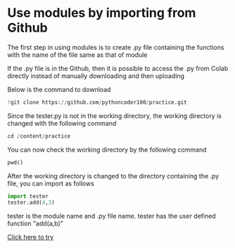 # Use modules by importing from Github

The first step in using modules is to create .py file containing the functions with the name of the file same as that of module

If the .py file is in the Github, then it is possible to access the .py from Colab directly instead of manually downloading and then uploading

Below is the command to download 

```python
!git clone https://github.com/pythoncoder100/practice.git
 ```
 
 Since the tester.py is not in the working directory, the working directory is changed with the following command
 
 ```python
cd /content/practice
```

You can now check the working directory by the following command

```python
pwd()
```

After the working directory is changed to the directory containing the .py file, you can import as follows

```python
import tester
tester.add(4,3)
```
tester is the module name and .py file name. tester has the user defined function "add(a,b)"

[Click here to try](https://colab.research.google.com/github/pythoncoder100/practice/blob/master/Creating_Module_with_py_file_in_Github.ipynb)



